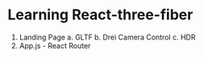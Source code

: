 # Learning React-three-fiber

1. Landing Page
   a. GLTF
   b. Drei Camera Control
   c. HDR
2. App.js - React Router
